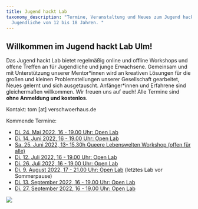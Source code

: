 ```yaml
---
title: Jugend hackt Lab
taxonomy_description: "Termine, Veranstaltung und Neues zum Jugend hackt Lab für
  Jugendliche von 12 bis 18 Jahren. "
---
```

## Willkommen im Jugend hackt Lab Ulm!

Das Jugend hackt Lab bietet regelmäßig online und offline Workshops und offene Treffen an für Jugendliche und junge Erwachsene. Gemeinsam und mit Unterstützung unserer Mentor\*innen wird an kreativen Lösungen für die großen und kleinen Problemstellungen unserer Gesellschaft gearbeitet, Neues gelernt und sich ausgetauscht. Anfänger\*innen und Erfahrene sind gleichermaßen willkommen. Wir freuen uns auf euch! Alle Termine sind **ohne Anmeldung und kostenlos**.

Kontakt: tom \[at] verschwoerhaus.de

Kommende Termine:

* [Di. 24. Mai 2022, 16 - 19.00 Uhr: Open Lab](https://verschwoerhaus.de/open-lab-is-back/)[](https://verschwoerhaus.de/open-lab-is-back/)
* [Di. 14. Juni 2022, 16 - 19.00 Uhr: Open Lab](https://verschwoerhaus.de/open-lab-is-back/)
* [Sa. 25. Juni 2022, 13- 15.30h Queere Lebenswelten Workshop (offen für alle)](https://verschwoerhaus.de/queere-lebenswelten-workshop-mit-young-and-queer-e-v/)
* [Di. 12. Juli 2022, 16 - 19.00 Uhr: Open Lab](https://verschwoerhaus.de/open-lab-is-back/)
* [Di. 26. Juli 2022, 16 - 19.00 Uhr: Open Lab](https://verschwoerhaus.de/open-lab-is-back/)
* [Di. 9. August 2022, 17 - 21.00 Uhr: Open Lab](https://verschwoerhaus.de/open-lab-is-back/) (letztes Lab vor Sommerpause)
* [Di. 13. September 2022, 16 - 19.00 Uhr: Open Lab](https://verschwoerhaus.de/open-lab-is-back/)
* [Di. 27. September 2022, 16 - 19.00 Uhr: Open Lab](https://verschwoerhaus.de/open-lab-is-back/)

![](/wp-content/uploads/sponsors2022.png)
